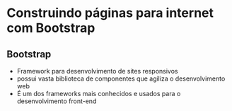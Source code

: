 # Construindo páginas para internet com Bootstrap



## Bootstrap

- Framework para desenvolvimento de sites responsivos
- possui vasta biblioteca de componentes que agiliza o desenvolvimento web
- É um dos frameworks mais conhecidos e usados para o desenvolvimento front-end
